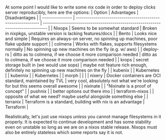 At some point I would like to write some nix code in order to deploy clicks server reproducibly, here are the options:
| Option          | Advantages                                                  | Disadvantages                                                                    |
| --------------- | ----------------------------------------------------------- | -------------------------------------------------------------------------------- |
| Nixops          | Seems to be somewhat standard                               | Broken in nixpkgs, unstable version is lacking features/docs                     |
| Bento           | Looks nice and simple                                       | Requires an always-on server, no spinning up machines, poor flake update support |
| colmena         | Works with flakes, supports filesystems normally            | No spinning up new machines on the fly (e.g. w/ aws)                             |
| deploy-rs       | ditto as to colmena, if we choose it more comparison needed | ditto as to colmena, if we choose it more comparison needed                      |
| krops           | secret storage built in (we would use sops)                 | maybe not feature rich enough, definitely no spinning up new machines on the fly |
| kubenix         |                                                             | Kubernetes                                                                       |
| kubernix        |                                                             | Kubernetes                                                                       |
| morph           |                                                             |                                                                                  |
| nixery          | Docker containers are OCI standard, maintained by TVL       | very cool, absolutely not what we're looking for but this seems overall awesome  |
| nixinate        |                                                             | "Nixinate is a proof of concept"                                                 |
| pushnix         |                                                             | better options out there imo                                                     |
| terraform-nixos |                                                             | opposite of what we need? maybe useful alongside something else                  |
| terranix        | Terraform is a standard, building with nix is an advantage  | Terraform                                                                        |

Realistically, let's just use nixops *unless* you cannot manage filesystems in it properly. It is expected to continue development and has some stability even on unstable so long as we are on a nixos stable release. Nixops must also be entirely stateless which some reports say it is not.